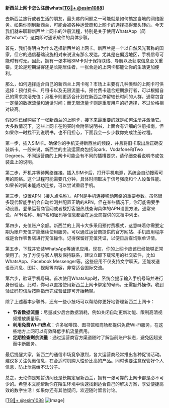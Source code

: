 **新西兰上网卡怎么注册whats[[TG💪+ @esim1088](https://t.me/s/esim1088)]**

去新西兰旅行或者生活的朋友，最头疼的问题之一可能就是如何搞定当地的网络服务。如果你刚到新西兰，可能会被各种运营商和上网卡的选择搞得晕头转向。今天我们就来聊聊新西兰上网卡的注册流程，特别是关于使用WhatsApp（简称“whats”）这类即时通讯软件的具体步骤。

首先，我们得明白为什么选择新西兰的上网卡。新西兰是一个以自然风光著称的国家，但它的通信基础设施相对来说没有那么发达。尤其是在偏远地区，手机信号可能时有时无。因此，拥有一张本地SIM卡对于保持联络、导航以及获取信息至关重要。无论是短期游客还是长期居住者，一张合适的上网卡都能让你的生活更加便利。

那么，如何选择适合自己的新西兰上网卡呢？市场上主要有几种类型的上网卡可供选择：预付费卡、月租卡以及无限流量卡。预付费卡适合短期旅行者，可以根据自己的需求灵活充值；月租卡则更适合计划在新西兰停留较长时间的人群，通常包含一定量的数据流量和通话时间；而无限流量卡则是重度用户的好选择，不过价格相对较高。

假设你已经购买了一张新西兰的上网卡，接下来最重要的就是如何注册并激活它。大多数情况下，这些上网卡在购买时会附带说明书，上面会有详细的注册指南。但如果你一时找不到说明书，也不用担心，下面我会一步步教你完成注册过程。

第一步，插入SIM卡。确保你的手机支持新西兰的频段，并且将旧卡取出后正确安装新卡。一般来说，新西兰的主流运营商包括Spark、Vodafone和Two Degrees。不同运营商的上网卡可能会有不同的插槽要求，请仔细查看说明书或包装盒上的说明。

第二步，开机并等待网络连接。插入SIM卡后，打开手机电源，系统会自动搜索可用的网络。这个过程可能需要几分钟，具体时间取决于信号强度和个人设备性能。如果长时间未能成功连接，可以尝试重启手机。

第三步，设置APN（接入点名称）。APN是手机连接移动网络的重要参数。虽然很多现代智能手机会自动检测并配置正确的APN，但在某些情况下，你可能需要手动设置。登录运营商官网或者拨打客服热线查询具体的APN设置方法。通常来说，APN名称、用户名和密码等信息都会在运营商提供的文档中列出。

第四步，充值账户余额。新西兰的上网卡大多采用预付费模式，这意味着你需要定期为账户充值才能继续使用服务。可以通过运营商提供的官方网站、手机应用程序或是合作零售店进行充值操作。记得保留好充值凭证，以便日后查询账单详情。

第五步，下载并安装WhatsApp等通讯应用。现在，你的上网卡应该已经能够正常使用了。为了方便与家人朋友保持联系，建议立即下载常用的社交软件，比如WhatsApp、Facebook Messenger等。这些应用不仅支持文字聊天，还能发送语音消息、图片、视频等内容，非常适合国际交流。

第六步，验证手机号码。首次使用WhatsApp时，系统会提示输入手机号码并进行身份验证。此时，你可以直接使用新西兰上网卡绑定的号码，无需额外操作。收到验证码短信后按照指示完成验证即可开始畅聊。

除了上述基本步骤外，还有一些小技巧可以帮助你更好地管理新西兰上网卡：

- **节省数据流量**：尽量减少后台数据消耗，例如关闭自动更新功能、限制高清视频播放质量等。
- **利用免费Wi-Fi热点**：许多咖啡馆、图书馆和商场都提供免费Wi-Fi服务，在这些地方上网可以有效降低手机流量费用。
- **定期检查剩余流量**：通过运营商官方渠道随时了解当前账户状态，避免因超支而中断服务。

最后提醒大家，新西兰的通信市场竞争激烈，各大运营商经常推出各种促销活动。建议多关注优惠信息，在合适时机购入性价比高的产品。同时也要注意保管好个人信息，防止泄露给不法分子。

总之，无论你是短暂访问还是长期定居新西兰，拥有一张可靠的上网卡都是必不可少的。希望本文能帮助你在陌生环境中快速找到适合自己的解决方案，享受便捷高效的数字生活！如果你还有其他疑问，欢迎随时留言讨论。

[[TG💪+ @esim1088](https://t.me/s/esim1088) ![Image](https://i.postimg.cc/4NQfJmqS/Snipaste-2025-05-13-00-14-12.png)]
